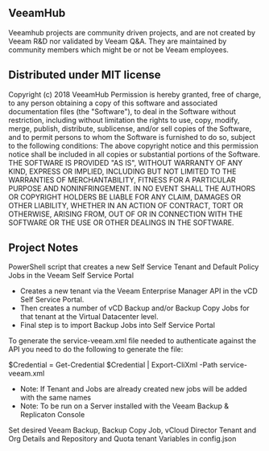 ## VeeamHub
Veeamhub projects are community driven projects, and are not created by Veeam R&D nor validated by Veeam Q&A. They are maintained by community members which might be or not be Veeam employees.

## Distributed under MIT license
Copyright (c) 2018 VeeamHub
Permission is hereby granted, free of charge, to any person obtaining a copy of this software and associated documentation files (the "Software"), to deal in the Software without restriction, including without limitation the rights to use, copy, modify, merge, publish, distribute, sublicense, and/or sell copies of the Software, and to permit persons to whom the Software is furnished to do so, subject to the following conditions:
The above copyright notice and this permission notice shall be included in all copies or substantial portions of the Software.
THE SOFTWARE IS PROVIDED "AS IS", WITHOUT WARRANTY OF ANY KIND, EXPRESS OR IMPLIED, INCLUDING BUT NOT LIMITED TO THE WARRANTIES OF MERCHANTABILITY, FITNESS FOR A PARTICULAR PURPOSE AND NONINFRINGEMENT. IN NO EVENT SHALL THE AUTHORS OR COPYRIGHT HOLDERS BE LIABLE FOR ANY CLAIM, DAMAGES OR OTHER LIABILITY, WHETHER IN AN ACTION OF CONTRACT, TORT OR OTHERWISE, ARISING FROM, OUT OF OR IN CONNECTION WITH THE SOFTWARE OR THE USE OR OTHER DEALINGS IN THE SOFTWARE.

## Project Notes
PowerShell script that creates a new Self Service Tenant and Default Policy Jobs in the Veeam Self Service Portal

- Creates a new tenant via the Veeam Enterprise Manager API in the vCD Self Service Portal. 
- Then creates a number of vCD Backup and/or Backup Copy Jobs for that tenant at the Virtual Datacenter level. 
- Final step is to import Backup Jobs into Self Service Portal

To generate the service-veeam.xml file needed to authenticate against the API you need to do the following to generate the file:

$Credential = Get-Credential
$Credential | Export-CliXml -Path service-veeam.xml

- Note: If Tenant and Jobs are already created new jobs will be added with the same names
- Note: To be run on a Server installed with the Veeam Backup & Replicaton Console

Set desired Veeam Backup, Backup Copy Job, vCloud Director Tenant and Org Details and Repository and Quota tenant Variables in config.json 

